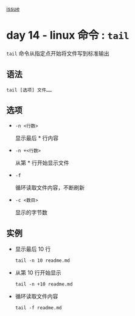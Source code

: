 [issue](https://github.com/hoperyy/blog/issues/83)

#  day 14 - linux 命令 : `tail`

`tail` 命令从指定点开始将文件写到标准输出

## 语法

```
tail [选项] 文件……
```

## 选项
    
+   `-n <行数>`
        
    显示最后 * 行内容
    
+   `-n +<行数>`
        
    从第 * 行开始显示文件
    
+   `-f`

    循环读取文件内容，不断刷新
    
+   `-c <数目>`

    显示的字节数
        
## 实例
    
+   显示最后 10 行

    `tail -n 10 readme.md`
    
+   从第 10 行开始显示

    `tail -n +10 readme.md`
    
+   循环读取文件内容

    `tail -f readme.md`
    
    



